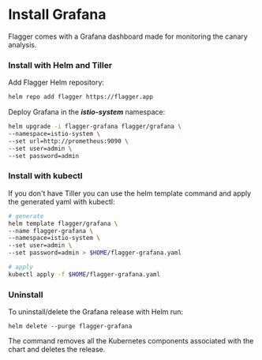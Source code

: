 # Install Grafana

Flagger comes with a Grafana dashboard made for monitoring the canary analysis.

### Install with Helm and Tiller

Add Flagger Helm repository:

```bash
helm repo add flagger https://flagger.app
```

Deploy Grafana in the _**istio-system**_ namespace:

```bash
helm upgrade -i flagger-grafana flagger/grafana \
--namespace=istio-system \
--set url=http://prometheus:9090 \
--set user=admin \
--set password=admin
```

### Install with kubectl

If you don't have Tiller you can use the helm template command and apply the generated yaml with kubectl:

```bash
# generate
helm template flagger/grafana \
--name flagger-grafana \
--namespace=istio-system \
--set user=admin \
--set password=admin > $HOME/flagger-grafana.yaml

# apply
kubectl apply -f $HOME/flagger-grafana.yaml
```

###  Uninstall

To uninstall/delete the Grafana release with Helm run:

```text
helm delete --purge flagger-grafana
```

The command removes all the Kubernetes components associated with the chart and deletes the release.

